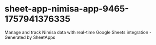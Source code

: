 # sheet-app-nimisa-app-9465-1757941376335
Manage and track Nimisa data with real-time Google Sheets integration - Generated by SheetApps
